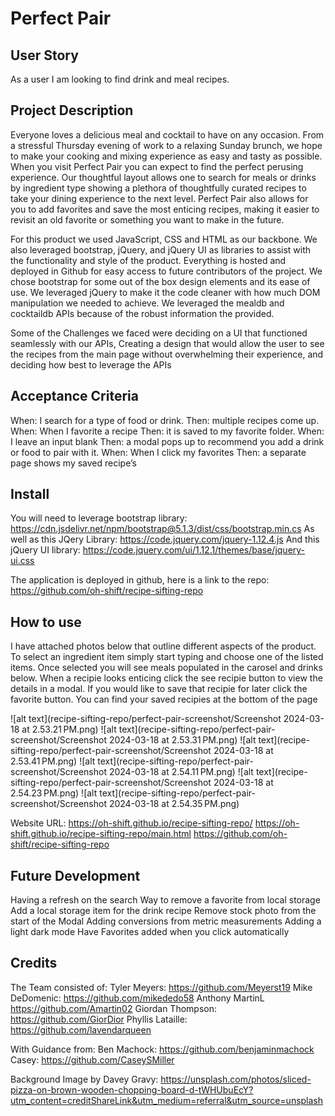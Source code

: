 # Perfect Pair

## User Story

As a user I am looking to find drink and meal recipes.

## Project Description

Everyone loves a delicious meal and cocktail to have on any occasion. From a stressful Thursday evening of work to a relaxing Sunday brunch, we hope to make your cooking and mixing experience as easy and tasty as possible. When you visit Perfect Pair you can expect to find the perfect perusing experience. Our thoughtful layout allows one to search for meals or drinks by ingredient type showing a plethora of thoughtfully curated recipes to take your dining experience to the next level. Perfect Pair also allows for you to add favorites and save the most enticing recipes, making it easier to revisit an old favorite or something you want to make in the future.

For this product we used JavaScript, CSS and HTML as our backbone. We also leveraged bootstrap, jQuery, and jQuery UI as libraries to assist with the functionality and style of the product. Everything is hosted and deployed in Github for easy access to future contributors of the project. We chose bootstrap for some out of the box design elements and its ease of use. We leveraged jQuery to make it the code cleaner with how much DOM manipulation we needed to achieve. We leveraged the mealdb and cocktaildb APIs because of the robust information the provided.

Some of the Challenges we faced were deciding on a UI that functioned seamlessly with our APIs, Creating a design that would allow the user to see the recipes from the main page without overwhelming their experience, and deciding how best to leverage the APIs

## Acceptance Criteria

When: I search for a type of food or drink.
Then: multiple recipes come up.
When: When I favorite a recipe
Then: it is saved to my favorite folder.
When: I leave an input blank
Then: a modal pops up to recommend you add a drink or food to pair with it.
When: When I click my favorites
Then: a separate page shows my saved recipe’s

## Install

You will need to leverage bootstrap library: https://cdn.jsdelivr.net/npm/bootstrap@5.1.3/dist/css/bootstrap.min.cs
As well as this JQery Library: https://code.jquery.com/jquery-1.12.4.js
And this jQuery UI library: https://code.jquery.com/ui/1.12.1/themes/base/jquery-ui.css

The application is deployed in github, here is a link to the repo: https://github.com/oh-shift/recipe-sifting-repo

## How to use

I have attached photos below that outline different aspects of the product.
To select an ingredient item simply start typing and choose one of the listed items. Once selected you will see meals populated in the carosel and drinks below. When a recipie looks enticing click the see recipie button to view the details in a modal. If you would like to save that recipie for later click the favorite button. You can find your saved recipies at the bottom of the page

![alt text](recipe-sifting-repo/perfect-pair-screenshot/Screenshot 2024-03-18 at 2.53.21 PM.png)
![alt text](recipe-sifting-repo/perfect-pair-screenshot/Screenshot 2024-03-18 at 2.53.31 PM.png)
![alt text](recipe-sifting-repo/perfect-pair-screenshot/Screenshot 2024-03-18 at 2.53.41 PM.png)
![alt text](recipe-sifting-repo/perfect-pair-screenshot/Screenshot 2024-03-18 at 2.54.11 PM.png)
![alt text](recipe-sifting-repo/perfect-pair-screenshot/Screenshot 2024-03-18 at 2.54.23 PM.png)
![alt text](recipe-sifting-repo/perfect-pair-screenshot/Screenshot 2024-03-18 at 2.54.35 PM.png)

Website URL: https://oh-shift.github.io/recipe-sifting-repo/
https://oh-shift.github.io/recipe-sifting-repo/main.html
https://github.com/oh-shift/recipe-sifting-repo

## Future Development

Having a refresh on the search
Way to remove a favorite from local storage
Add a local storage item for the drink recipe
Remove stock photo from the start of the Modal
Adding conversions from metric measurements
Adding a light dark mode
Have Favorites added when you click automatically

## Credits

The Team consisted of:
Tyler Meyers: https://github.com/Meyerst19
Mike DeDomenic: https://github.com/mikededo58
Anthony MartinL https://github.com/Amartin02
Giordan Thompson: https://github.com/GiorDior
Phyllis Lataille: https://github.com/lavendarqueen

With Guidance from:
Ben Machock: https://github.com/benjaminmachock
Casey: https://github.com/CaseySMiller

Background Image by Davey Gravy:
https://unsplash.com/photos/sliced-pizza-on-brown-wooden-chopping-board-d-tWHUbuEcY?utm_content=creditShareLink&utm_medium=referral&utm_source=unsplash
